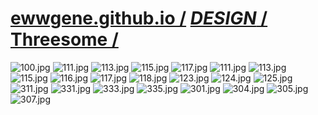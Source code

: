 ﻿
# [ewwgene.github.io /](https://ewwgene.github.io/) [_DESIGN_ /](https://ewwgene.github.io/DESIGN) [Threesome /](https://ewwgene.github.io/Threesome)

<a id="100"></a> ![100.jpg](https://ewwgene.github.io/Threesome/100.jpg)
<a id="111"></a> ![111.jpg](https://ewwgene.github.io/Threesome/111.jpg)
<a id="113"></a> ![113.jpg](https://ewwgene.github.io/Threesome/113.jpg)
<a id="115"></a> ![115.jpg](https://ewwgene.github.io/Threesome/115.jpg)
<a id="117"></a> ![117.jpg](https://ewwgene.github.io/Threesome/117.jpg)
<a id="111m"></a> ![111.jpg](https://ewwgene.github.io/Threesome/Making/111.jpg)
<a id="113m"></a> ![113.jpg](https://ewwgene.github.io/Threesome/Making/113.jpg)
<a id="115m"></a> ![115.jpg](https://ewwgene.github.io/Threesome/Making/115.jpg)
<a id="116m"></a> ![116.jpg](https://ewwgene.github.io/Threesome/Making/116.jpg)
<a id="117m"></a> ![117.jpg](https://ewwgene.github.io/Threesome/Making/117.jpg)
<a id="118m"></a> ![118.jpg](https://ewwgene.github.io/Threesome/Making/118.jpg)
<a id="123m"></a> ![123.jpg](https://ewwgene.github.io/Threesome/Making/123.jpg)
<a id="124m"></a> ![124.jpg](https://ewwgene.github.io/Threesome/Making/124.jpg)
<a id="125m"></a> ![125.jpg](https://ewwgene.github.io/Threesome/Making/125.jpg)
<a id="311m"></a> ![311.jpg](https://ewwgene.github.io/Threesome/Making/311.jpg)
<a id="331m"></a> ![331.jpg](https://ewwgene.github.io/Threesome/Making/331.jpg)
<a id="333m"></a> ![333.jpg](https://ewwgene.github.io/Threesome/Making/333.jpg)
<a id="335m"></a> ![335.jpg](https://ewwgene.github.io/Threesome/Making/335.jpg)
<a id="301"></a> ![301.jpg](https://ewwgene.github.io/Threesome/301.jpg)
<a id="304"></a> ![304.jpg](https://ewwgene.github.io/Threesome/304.jpg)
<a id="305"></a> ![305.jpg](https://ewwgene.github.io/Threesome/305.jpg)
<a id="307"></a> ![307.jpg](https://ewwgene.github.io/Threesome/307.jpg)

